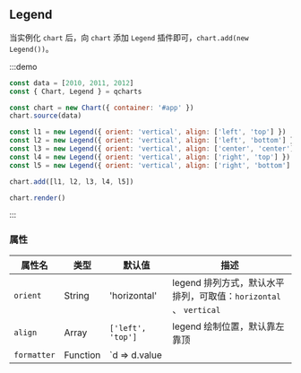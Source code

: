 ## Legend

当实例化 `chart` 后，向 `chart` 添加 `Legend` 插件即可，`chart.add(new Legend())`。

:::demo

```javascript
const data = [2010, 2011, 2012]
const { Chart, Legend } = qcharts

const chart = new Chart({ container: '#app' })
chart.source(data)

const l1 = new Legend({ orient: 'vertical', align: ['left', 'top'] })
const l2 = new Legend({ orient: 'vertical', align: ['left', 'bottom'] })
const l3 = new Legend({ orient: 'vertical', align: ['center', 'center'] })
const l4 = new Legend({ orient: 'vertical', align: ['right', 'top'] })
const l5 = new Legend({ orient: 'vertical', align: ['right', 'bottom'] })

chart.add([l1, l2, l3, l4, l5])

chart.render()
```

:::

### 属性

| 属性名      | 类型     | 默认值              | 描述                                                              |
| ----------- | -------- | ------------------- | ----------------------------------------------------------------- |
| `orient`    | String   | 'horizontal'        | legend 排列方式，默认水平排列，可取值：`horizontal` 、 `vertical` |
| `align`     | Array    | `['left', 'top']`   | legend 绘制位置，默认靠左靠顶                                     |
| `formatter` | Function | `d => d.value || d` | legend 文本格式化函数                                             |
